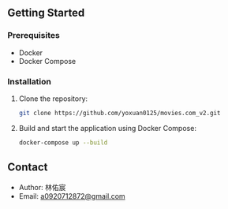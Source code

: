 ## Getting Started

### Prerequisites
- Docker
- Docker Compose

### Installation
1. Clone the repository:
   ```bash
   git clone https://github.com/yoxuan0125/movies.com_v2.git
2. Build and start the application using Docker Compose:
   ```bash
   docker-compose up --build

## Contact
- Author: 林佑宸
- Email: a0920712872@gmail.com

